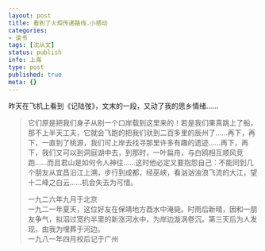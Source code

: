 ```yaml
---
layout: post
title: 看到了火炬传递路线.小感动
categories:
- 读书
tags: [沈从文]
status: publish
info: 上海
type: post
published: true
meta: {}
---
```


昨天在飞机上看到《记陆弢》，文末的一段，又动了我的思乡情绪......

> 它们原是把我们身子从别一个口岸载到这里来的！若是我们果真跳上了船，那不上半天工夫，它就会飞跑的把我们驮到二百多里的辰州了……再下，再下，一直到了桃源，我们可上岸去找寻那里许多有趣的遗迹……再下，再下，我们又可以到洞庭湖中去，到那时，一叶扁舟，与白鸥相互顺风竞跑……而且君山是如何令人神往……这时他必定又要抱怨自己：不能同到几个朋友从宜昌沿江上溯，步行到成都，经巫峡，看汹汹浊浪飞流的大江，望十二峰之白云……机会失去为可惜。    
>     
>一九二六年九月于北京     
>一九二一年夏天，这位好友在保靖地方酉水中淹毙。时雨后新晴，因和一朋友争气，拟泅过宽约半里的新涨河水中，为岸边漩涡卷沉。第三天后为人发现，由我为埋葬于河边。     
> 一九八一年四月校后记于广州    


